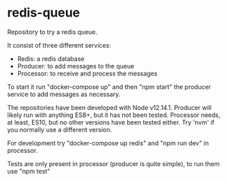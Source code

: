 # redis-queue
Repository to try a redis queue.

It consist of three different services:
  - Redis: a redis database
  - Producer: to add messages to the queue
  - Processor: to receive and process the messages

To start it run "docker-compose up" and then "npm start" the producer service to
add messages as necessary.

The repositories have been developed with Node v12.14.1. Producer will likely run with
anything ES8+, but it has not been tested. Processor needs, at least,
ES10, but no other versions have been tested either. Try 'nvm' if you normally use a different version.

For development try "docker-compose up redis" and "npm run dev" in processor.

Tests are only present in processor (producer is quite simple), to run them use "npm test"